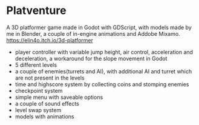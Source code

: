# Platventure
 A 3D platformer game made in Godot with GDScript, with models made by me in Blender, a couple of in-engine animations and Addobe Mixamo. https://elin4o.itch.io/3d-platformer
 - player controller with variable jump height, air control, acceleration and deceleration, a workaround for the slope movement in Godot
 - 5 different levels
 - a couple of enemies(turrets and AI), with additional AI and turret which are not present in the levels
 - time and highscore system by collecting coins and stomping enemies
 - checkpoint system
 - simple menu with saveable options
 - a couple of sound effects
 - level swap system
 - models with animations

